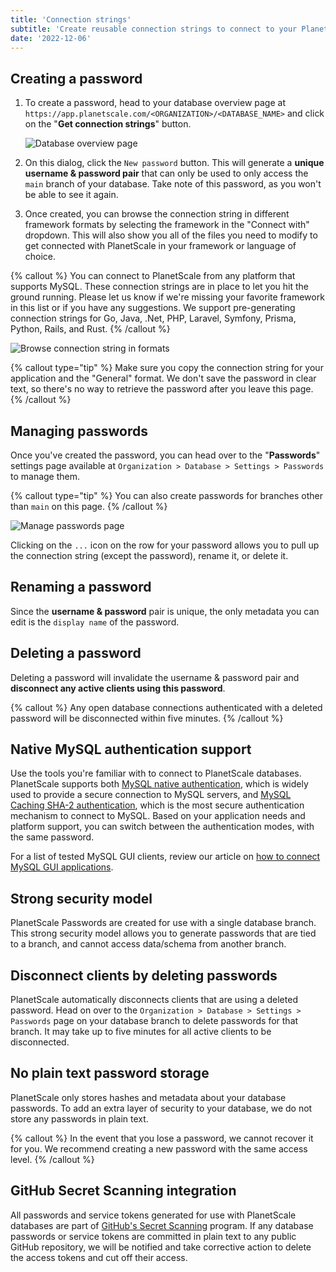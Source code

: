 ```yaml
---
title: 'Connection strings'
subtitle: 'Create reusable connection strings to connect to your PlanetScale database.'
date: '2022-12-06'
---
```


## Creating a password

1. To create a password, head to your database overview page at `https://app.planetscale.com/<ORGANIZATION>/<DATABASE_NAME>` and click on the "**Get connection strings**" button.

   ![Database overview page](/assets/docs/concepts/connection-strings/connect-2.png?v2)

2. On this dialog, click the `New password` button. This will generate a **unique username & password pair** that can only be used to only access the `main` branch of your database. Take note of this password, as you won't be able to see it again.

3. Once created, you can browse the connection string in different framework formats by selecting the framework in the "Connect with" dropdown. This will also show you all of the files you need to modify to get connected with PlanetScale in your framework or language of choice.

{% callout %}
You can connect to PlanetScale from any platform that supports MySQL. These connection strings are in place to let you
hit the ground running. Please let us know if we're missing your favorite framework in this list or if you have any
suggestions. We support pre-generating connection strings for Go, Java, .Net, PHP, Laravel, Symfony, Prisma, Python,
Rails, and Rust.
{% /callout %}

![Browse connection string in formats](/assets/docs/concepts/connection-strings/formats-2.png?v2)

{% callout type="tip" %}
Make sure you copy the connection string for your application and the "General" format. We don't save the password in
clear text, so there's no way to retrieve the password after you leave this page.
{% /callout %}

## Managing passwords

Once you've created the password, you can head over to the "**Passwords**" settings page available at `Organization > Database > Settings > Passwords` to manage them.

{% callout type="tip" %}
You can also create passwords for branches other than `main` on this page.
{% /callout %}

![Manage passwords page](/assets/docs/concepts/connection-strings/manage-2.png?v2)

Clicking on the `...` icon on the row for your password allows you to pull up the connection string (except the password), rename it, or delete it.

## Renaming a password

Since the **username & password** pair is unique, the only metadata you can edit is the `display name` of the password.

## Deleting a password

Deleting a password will invalidate the username & password pair and **disconnect any active clients using this password**.

{% callout %}
Any open database connections authenticated with a deleted password will be disconnected within five minutes.
{% /callout %}

## Native MySQL authentication support

Use the tools you're familiar with to connect to PlanetScale databases.
PlanetScale supports both [MySQL native authentication](https://dev.mysql.com/doc/refman/8.0/en/native-pluggable-authentication.html), which is widely used to provide a secure connection to MySQL servers,
and [MySQL Caching SHA-2 authentication](https://dev.mysql.com/doc/refman/8.0/en/caching-sha2-pluggable-authentication.html), which is the most secure authentication mechanism to connect to MySQL.
Based on your application needs and platform support, you can switch between the authentication modes, with the same password.

For a list of tested MySQL GUI clients, review our article on [how to connect MySQL GUI applications](/docs/tutorials/connect-mysql-gui).

## Strong security model

PlanetScale Passwords are created for use with a single database branch.
This strong security model allows you to generate passwords that are tied to a branch, and cannot access data/schema from another branch.

## Disconnect clients by deleting passwords

PlanetScale automatically disconnects clients that are using a deleted password.
Head on over to the `Organization > Database > Settings > Passwords` page on your database branch to delete passwords for that branch.
It may take up to five minutes for all active clients to be disconnected.

## No plain text password storage

PlanetScale only stores hashes and metadata about your database passwords.
To add an extra layer of security to your database, we do not store any passwords in plain text.

{% callout %}
In the event that you lose a password, we cannot recover it for you. We recommend creating a new password with the
same access level.
{% /callout %}

## GitHub Secret Scanning integration

All passwords and service tokens generated for use with PlanetScale databases are part of [GitHub's Secret Scanning](https://docs.github.com/en/code-security/secret-security/about-secret-scanning) program. If any database passwords or service tokens are committed in plain text to any public GitHub repository, we will be notified and take corrective action to delete the access tokens and cut off their access.
